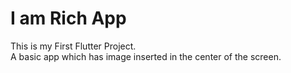 # I am Rich App
This is my First Flutter Project.
<br> A basic app which has image inserted in the center of the screen.
